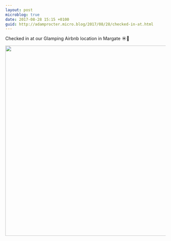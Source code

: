 ```yaml
---
layout: post
microblog: true
date: 2017-08-28 15:15 +0100
guid: http://adamprocter.micro.blog/2017/08/28/checked-in-at.html
---
```

Checked in at our Glamping Airbnb location in Margate ☀️👾

<img src="http://discursive.adamprocter.co.uk/uploads/2017/9964ac3358.jpg" width="600" height="600" />
